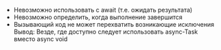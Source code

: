 - Невозможно использовать с await (т.е. ожидать результата)
- Невозможно определить, когда выполнение завершится
- Вызывающий код не может перехватить возникающие исключения
Вывод: Везде, где доступно следует использовать async-Task вместо async void